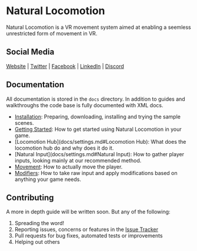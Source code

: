 # Natural Locomotion
Natural Locomotion is a VR movement system aimed at enabling a seemless unrestricted form of movement in VR.

## Social Media
[Website](http://www.digitaldiceworks.com) | 
[Twitter](https://twitter.com/DigiDiceworks) |
[Facebook](https://www.facebook.com/Digital-Diceworks-2001428196760669/) | 
[LinkedIn](https://www.linkedin.com/company/18320768/) |
[Discord](http://bit.ly/DDWDiscord)

## Documentation
All documentation is stored in the `docs` directory. In addition to guides and walkthroughs the code base is fully documented with XML docs.
* [Installation](docs/installation.md): Preparing, downloading, installing and trying the sample scenes.
* [Getting Started](docs/gettingstarted.md): How to get started using Natural Locomotion in your game.
* [Locomotion Hub](docs/settings.md#Locomotion Hub): What does the locomotion hub do and why does it do it.
* [Natural Input](docs/settings.md#Natural Input): How to gather player inputs, looking mainly at our recommended method.
* [Movement](docs/settings.md#Movement): How to actually move the player.
* [Modifiers](docs/settings.md#Modifiers): How to take raw input and apply modifications based on anything your game needs.

## Contributing
A more in depth guide will be written soon. But any of the following:
1. Spreading the word!
1. Reporting issues, concerns or features in the [Issue Tracker](https://github.com/DigitalDiceworks/natural-locomotion/issues)
1. Pull requests for bug fixes, automated tests or improvements
1. Helping out others

